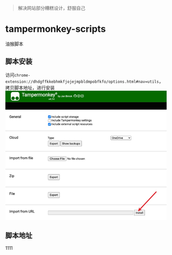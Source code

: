 > 解决网站部分糟糕设计，舒服自己

# tampermonkey-scripts
油猴脚本

## 脚本安装
访问`chrome-extension://dhdgffkkebhmkfjojejmpbldmpobfkfo/options.html#nav=utils`，拷贝脚本地址，进行安装
![](./screenshot.jpg)

## 脚本地址

<!-- start -->
1111
<!-- end -->

